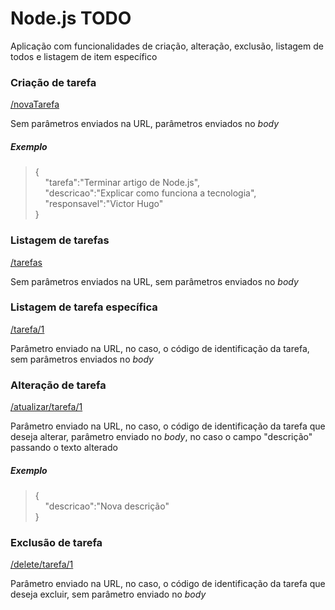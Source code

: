 # Node.js TODO

Aplicação com funcionalidades de criação, alteração, exclusão, listagem de todos e listagem de item específico

### Criação de tarefa

[/novaTarefa](http://localhost:5000/novaTarefa)

Sem parâmetros enviados na URL, parâmetros enviados no *body*

##### Exemplo

> {<br>
> &nbsp;&nbsp;&nbsp;&nbsp;"tarefa":"Terminar artigo de Node.js",<br>
> &nbsp;&nbsp;&nbsp;&nbsp;"descricao":"Explicar como funciona a tecnologia",<br>
> &nbsp;&nbsp;&nbsp;&nbsp;"responsavel":"Victor Hugo"<br>
> }

### Listagem de tarefas

[/tarefas](http://localhost:5000/tarefas)

Sem parâmetros enviados na URL, sem parâmetros enviados no *body*

### Listagem de tarefa específica

[/tarefa/1](http://localhost:5000/tarefa/1)

Parâmetro enviado na URL, no caso, o código de identificação da tarefa, sem parâmetros enviados no *body*

### Alteração de tarefa

[/atualizar/tarefa/1](http://localhost:5000/atualizar/tarefa/1)

Parâmetro enviado na URL, no caso, o código de identificação da tarefa que deseja alterar, parâmetro enviado no *body*, no caso o campo "descrição" passando o texto alterado

##### Exemplo

> {<br>
> &nbsp;&nbsp;&nbsp;&nbsp;"descricao":"Nova descrição"<br>
> }

### Exclusão de tarefa

[/delete/tarefa/1](http://localhost:5000/delete/tarefa/1)

Parâmetro enviado na URL, no caso, o código de identificação da tarefa que deseja excluir, sem parâmetro enviado no *body*

